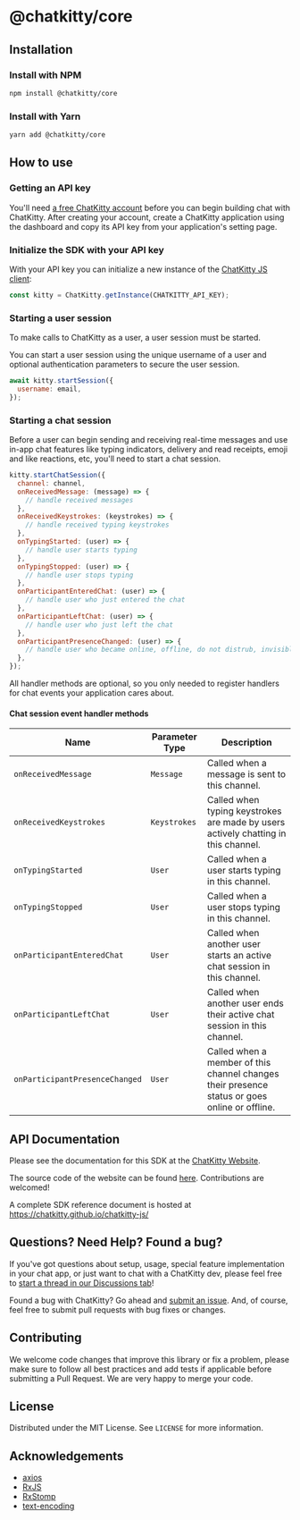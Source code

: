 # @chatkitty/core

## Installation

### Install with NPM

```bash
npm install @chatkitty/core
```

### Install with Yarn

```bash
yarn add @chatkitty/core
```

## How to use

### Getting an API key

You'll need [a free ChatKitty account](https://dashboard.chatkitty.com/authorization/register) before you can
begin building chat with ChatKitty. After creating your account, create a ChatKitty application using the dashboard
and copy its API key from your application's setting page.

### Initialize the SDK with your API key

With your API key you can initialize a new instance of the [ChatKitty JS client](https://chatkitty.github.io/chatkitty-js/classes/default.html):

```js
const kitty = ChatKitty.getInstance(CHATKITTY_API_KEY);
```

### Starting a user session

To make calls to ChatKitty as a user, a user session must be started.

You can start a user session using the unique username of a user and optional authentication
parameters to secure the user session.

```js
await kitty.startSession({
  username: email,
});
```

### Starting a chat session

Before a user can begin sending and receiving real-time messages and use in-app chat features like
typing indicators, delivery and read receipts, emoji and like reactions, etc, you'll need to start a chat session.

```js
kitty.startChatSession({
  channel: channel,
  onReceivedMessage: (message) => {
    // handle received messages
  },
  onReceivedKeystrokes: (keystrokes) => {
    // handle received typing keystrokes
  },
  onTypingStarted: (user) => {
    // handle user starts typing
  },
  onTypingStopped: (user) => {
    // handle user stops typing
  },
  onParticipantEnteredChat: (user) => {
    // handle user who just entered the chat
  },
  onParticipantLeftChat: (user) => {
    // handle user who just left the chat
  },
  onParticipantPresenceChanged: (user) => {
    // handle user who became online, offline, do not distrub, invisible
  },
});
```

All handler methods are optional, so you only needed to register handlers for chat events your application cares about.

#### Chat session event handler methods

| Name                           | Parameter Type | Description                                                                                   |
| ------------------------------ | -------------- | --------------------------------------------------------------------------------------------- |
| `onReceivedMessage`            | `Message`      | Called when a message is sent to this channel.                                                |
| `onReceivedKeystrokes`         | `Keystrokes`   | Called when typing keystrokes are made by users actively chatting in this channel.            |
| `onTypingStarted`              | `User`         | Called when a user starts typing in this channel.                                             |
| `onTypingStopped`              | `User`         | Called when a user stops typing in this channel.                                              |
| `onParticipantEnteredChat`     | `User`         | Called when another user starts an active chat session in this channel.                       |
| `onParticipantLeftChat`        | `User`         | Called when another user ends their active chat session in this channel.                      |
| `onParticipantPresenceChanged` | `User`         | Called when a member of this channel changes their presence status or goes online or offline. |

## API Documentation

Please see the documentation for this SDK at the [ChatKitty Website](https://docs.chatkitty.com/javascript/).

The source code of the website can be found [here](https://github.com/ChatKitty/chatkitty-api-docs). Contributions are welcomed!

A complete SDK reference document is hosted at https://chatkitty.github.io/chatkitty-js/

## Questions? Need Help? Found a bug?

If you've got questions about setup, usage, special feature implementation in your chat app, or just want to chat with a
ChatKitty dev, please feel free to [start a thread in our Discussions tab](https://github.com/ChatKitty/chatkitty-js/discussions)!

Found a bug with ChatKitty? Go ahead and [submit an issue](https://github.com/ChatKitty/chatkitty-js/issues).
And, of course, feel free to submit pull requests with bug fixes or changes.

## Contributing

We welcome code changes that improve this library or fix a problem, please make sure to follow all best practices
and add tests if applicable before submitting a Pull Request. We are very happy to merge your code.

## License

Distributed under the MIT License. See `LICENSE` for more information.

## Acknowledgements

- [axios](https://github.com/axios/axios)
- [RxJS](https://github.com/ReactiveX/RxJS)
- [RxStomp](https://github.com/stomp-js/rx-stomp)
- [text-encoding](https://github.com/inexorabletash/text-encoding)
